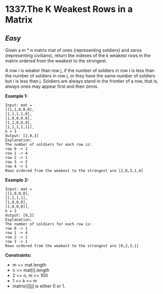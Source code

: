 1337.The K Weakest Rows in a Matrix
==========

*Easy*
----------

Given a m * n matrix mat of ones (representing soldiers) and zeros (representing civilians), return the indexes of the k weakest rows in the matrix ordered from the weakest to the strongest.

A row i is weaker than row j, if the number of soldiers in row i is less than the number of soldiers in row j, or they have the same number of soldiers but i is less than j. Soldiers are always stand in the frontier of a row, that is, always ones may appear first and then zeros.

**Example 1:**

    Input: mat = 
    [[1,1,0,0,0],
    [1,1,1,1,0],
    [1,0,0,0,0],
    [1,1,0,0,0],
    [1,1,1,1,1]], 
    k = 3
    Output: [2,0,3]
    Explanation: 
    The number of soldiers for each row is: 
    row 0 -> 2 
    row 1 -> 4 
    row 2 -> 1 
    row 3 -> 2 
    row 4 -> 5 
    Rows ordered from the weakest to the strongest are [2,0,3,1,4]

**Example 2:**

    Input: mat = 
    [[1,0,0,0],
    [1,1,1,1],
    [1,0,0,0],
    [1,0,0,0]], 
    k = 2
    Output: [0,2]
    Explanation: 
    The number of soldiers for each row is: 
    row 0 -> 1 
    row 1 -> 4 
    row 2 -> 1 
    row 3 -> 1 
    Rows ordered from the weakest to the strongest are [0,2,3,1]

**Constraints:**

* m == mat.length
* n == mat[i].length
* 2 <= n, m <= 100
* 1 <= k <= m
* matrix[i][j] is either 0 or 1.